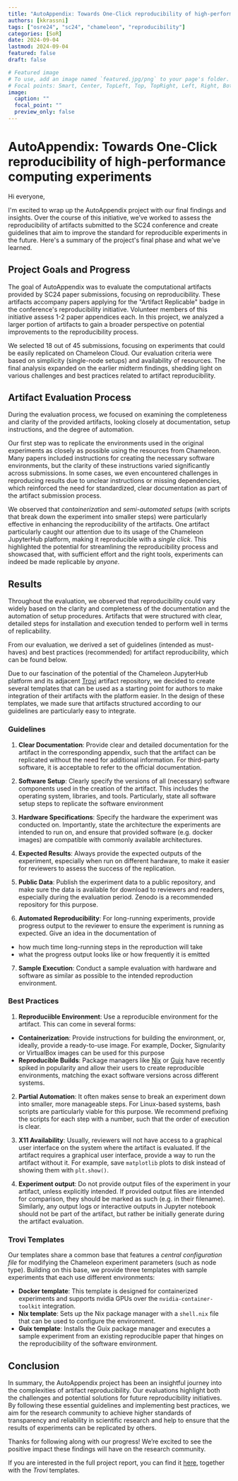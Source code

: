 ```yaml
---
title: "AutoAppendix: Towards One-Click reproducibility of high-performance computing experiments"
authors: [kkrassni]
tags: ["osre24", "sc24", "chameleon", "reproducibility"]
categories: [SoR]
date: 2024-09-04
lastmod: 2024-09-04
featured: false
draft: false

# Featured image
# To use, add an image named `featured.jpg/png` to your page's folder.
# Focal points: Smart, Center, TopLeft, Top, TopRight, Left, Right, BottomLeft, Bottom, BottomRight.
image:
  caption: ""
  focal_point: ""
  preview_only: false
---
```


# AutoAppendix: Towards One-Click reproducibility of high-performance computing experiments

Hi everyone,

I'm excited to wrap up the AutoAppendix project with our final findings and
insights. Over the course of this initiative, we’ve worked to assess the
reproducibility of artifacts submitted to the SC24 conference and create
guidelines that aim to improve the standard for reproducible experiments in the
future. Here's a summary of the project's final phase and what we’ve learned.

## Project Goals and Progress

The goal of AutoAppendix was to evaluate the computational artifacts provided by
SC24 paper submissions, focusing on reproducibility. These artifacts accompany
papers applying for the "Artifact Replicable" badge in the conference's
reproducibility initiative. Volunteer members of this initiative assess 1-2 paper appendices each. In this project, we analyzed a larger portion of artifacts to gain a broader perspective on potential improvements to the reproducibility process.

We selected 18 out of 45 submissions, focusing on experiments that could be
easily replicated on Chameleon Cloud. Our evaluation criteria were based on
simplicity (single-node setups) and availability of resources. The final
analysis expanded on the earlier midterm findings, shedding light on various
challenges and best practices related to artifact reproducibility.

## Artifact Evaluation Process

During the evaluation process, we focused on examining the completeness and
clarity of the provided artifacts, looking closely at documentation, setup
instructions, and the degree of automation. 

Our first step was to replicate the environments used in the original
experiments as closely as possible using the resources from Chameleon. Many papers included instructions for creating the necessary software environments,
but the clarity of these instructions varied significantly across submissions.
In some cases, we even encountered challenges in reproducing results due to unclear
instructions or missing dependencies, which reinforced the need for
standardized, clear documentation as part of the artifact submission process.

We observed that *containerization* and *semi-automated setups* (with scripts
that break down the experiment into smaller steps) were particularly effective
in enhancing the reproducibility of the artifacts. One artifact
particularly caught our attention due to its usage of the Chameleon JupyterHub
platform, making it reproducible with a *single click*. This highlighted the
potential for
streamlining the reproducibility process and showcased that, with sufficient
effort and the right tools, experiments can indeed be made replicable by
*anyone*.

## Results

Throughout the evaluation, we observed that reproducibility could vary widely
based on the clarity and completeness of the documentation and the automation of
setup procedures. Artifacts that were structured with clear, detailed steps for
installation and execution tended to perform well in terms of replicability.

From our evaluation, we derived a set of guidelines (intended as must-haves) and
best practices (recommended) for artifact reproducibility, which can be found below.

Due to our fascination of the potential of the Chameleon JupyterHub platform and its adjacent [Trovi](https://www.chameleoncloud.org/experiment/share/) artifact repository, we decided to create
several templates that can be used as a starting point for authors to make integration
of their artifacts with the platform easier. In the design of these templates,
we made sure that artifacts structured according to our guidelines are
particularly easy to integrate.

### Guidelines

1. **Clear Documentation**: Provide clear and detailed documentation for the artifact in the corresponding appendix, such that the artifact can be replicated without the need for additional information. For third-party software, it is acceptable to refer to the official documentation.
   
2. **Software Setup**: Clearly specify the versions of all (necessary) software components used
in the creation of the artifact. This includes the operating system, libraries, and tools.
Particularly, state all software setup steps to replicate the software environment

3. **Hardware Specifications**: Specify the hardware the experiment was conducted on. Importantly,
state the architecture the experiments are intended to run on, and ensure that
provided software (e.g. docker images) are compatible with commonly available
architectures.

4. **Expected Results**: Always provide the expected outputs of the experiment, especially when run on different hardware, to make it easier for reviewers to assess the success of the replication.

5. **Public Data**: Publish the experiment data to a public repository, and make
sure the data is available for download to reviewers and readers, especially during
the evaluation period. Zenodo is a recommended repository for this purpose.

6. **Automated Reproducibility**: For long-running experiments, provide
progress output to the reviewer to ensure the experiment is running as expected.
Give an idea in the documentation of
- how much time long-running steps in the reproduction will take
- what the progress output looks like or how frequently it is emitted

7. **Sample Execution**: Conduct a sample evaluation with hardware and software
as similar as possible to the intended reproduction environment.

### Best Practices

1. **Reproduciible Environment**:
Use a reproducible environment for the artifact. This can come in several forms:
  - **Containerization**: Provide instructions for building the environment, or,
  ideally, provide a ready-to-use image. For example, Docker, Signularity or VirtualBox images can be used for this purpose
  - **Reproducible Builds**: Package managers like [Nix](https://nixos.org/) or [Guix](https://guix.gnu.org/) have recently spiked in popularity and allow their users to create reproducible environments, matching the exact software versions across different systems.

2. **Partial Automation**: It often makes sense to break an experiment down into
smaller, more manageable steps. For Linux-based systems, bash scripts are particularly viable for this purpose. We recommend prefixing the scripts for each step with
a number, such that the order of execution is clear.

3. **X11 Availability**: Usually, reviewers will not have access to a graphical user
interface on the system where the artifact is evaluated. If the artifact requires a
graphical user interface, provide a way to run the artifact without it. For example,
save `matplotlib` plots to disk instead of showing them with `plt.show()`.

4. **Experiment output**: Do not provide output files of the experiment in your artifact,
unless explicitly intended. If provided output files are intended for comparison,
they should be marked as such (e.g. in their filename). Similarly, any output logs
or interactive outputs in Jupyter notebook should not be part of the artifact, but
rather be initially generate during the artifact evaluation.

### Trovi Templates

Our templates share a common base that features
a *central configuration file* for modifying the
Chameleon experiment parameters (such as node type). Building on this base, we provide three templates with sample experiments that each use different environments:

- **Docker template**: This template is designed for containerized experiments and supports nvidia GPUs over the `nvidia-container-toolkit` integration. 
- **Nix template**: Sets up the Nix package manager with a `shell.nix` file that can be used to configure the environment.
- **Guix template**: Installs the Guix package manager and executes a sample experiment from an existing reproducible paper that hinges on the reproducibility of the software environment.

## Conclusion

In summary, the AutoAppendix project has been an insightful journey into the
complexities of artifact reproducibility. Our evaluations highlight both the
challenges and potential solutions for future reproducibility initiatives. By
following these essential guidelines and implementing best practices, we aim for the
research community to achieve higher standards of transparency and reliability
in scientific research and help to ensure that the results of experiments can be replicated by others.

Thanks for following along with our progress! We’re excited to see the positive
impact these findings will have on the research community.

If you are interested in the full project report, you can find it [here](https://drive.google.com/drive/folders/113OsxGAlfyvlJnvpH5zL2XD-8gE3CYyu?usp=sharing), together with the *Trovi* templates.